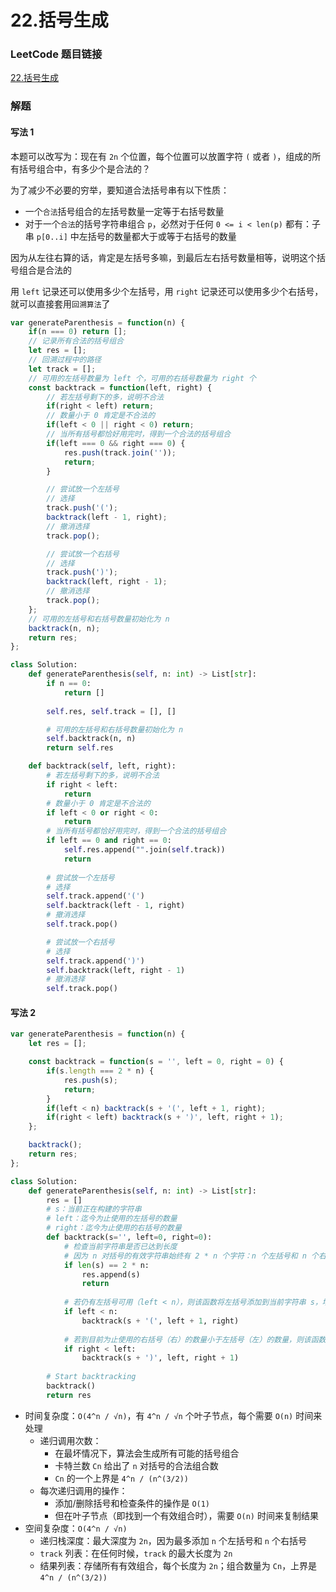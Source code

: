 # 22.括号生成

### LeetCode 题目链接

[22.括号生成](https://leetcode.cn/problems/generate-parentheses/)

### 解题

#### 写法 1

本题可以改写为：现在有 `2n` 个位置，每个位置可以放置字符 `(` 或者 `)`，组成的所有括号组合中，有多少个是合法的？

为了减少不必要的穷举，要知道合法括号串有以下性质：
- 一个`合法`括号组合的左括号数量一定等于右括号数量
- 对于一个`合法`的括号字符串组合 `p`，必然对于任何 `0 <= i < len(p)` 都有：子串 `p[0..i]` 中左括号的数量都大于或等于右括号的数量

因为从左往右算的话，肯定是左括号多嘛，到最后左右括号数量相等，说明这个括号组合是合法的

用 `left` 记录还可以使用多少个左括号，用 `right` 记录还可以使用多少个右括号，就可以直接套用`回溯算法`了

```js
var generateParenthesis = function(n) {
    if(n === 0) return [];
    // 记录所有合法的括号组合
    let res = [];
    // 回溯过程中的路径
    let track = [];
    // 可用的左括号数量为 left 个，可用的右括号数量为 right 个
    const backtrack = function(left, right) {
        // 若左括号剩下的多，说明不合法
        if(right < left) return;
        // 数量小于 0 肯定是不合法的
        if(left < 0 || right < 0) return;
        // 当所有括号都恰好用完时，得到一个合法的括号组合
        if(left === 0 && right === 0) {
            res.push(track.join(''));
            return;
        }

        // 尝试放一个左括号
        // 选择
        track.push('(');
        backtrack(left - 1, right);
        // 撤消选择
        track.pop();

        // 尝试放一个右括号
        // 选择
        track.push(')');
        backtrack(left, right - 1);
        // 撤消选择
        track.pop();
    };
    // 可用的左括号和右括号数量初始化为 n
    backtrack(n, n);
    return res;
};
```
```python
class Solution:
    def generateParenthesis(self, n: int) -> List[str]:
        if n == 0:
            return []
        
        self.res, self.track = [], []

        # 可用的左括号和右括号数量初始化为 n
        self.backtrack(n, n)
        return self.res

    def backtrack(self, left, right):
        # 若左括号剩下的多，说明不合法
        if right < left:
            return
        # 数量小于 0 肯定是不合法的
        if left < 0 or right < 0:
            return 
        # 当所有括号都恰好用完时，得到一个合法的括号组合
        if left == 0 and right == 0:
            self.res.append("".join(self.track))
            return
        
        # 尝试放一个左括号
        # 选择
        self.track.append('(')
        self.backtrack(left - 1, right)
        # 撤消选择
        self.track.pop()

        # 尝试放一个右括号
        # 选择
        self.track.append(')')
        self.backtrack(left, right - 1)
        # 撤消选择
        self.track.pop()
```

#### 写法 2

```js
var generateParenthesis = function(n) {
    let res = [];

    const backtrack = function(s = '', left = 0, right = 0) {
        if(s.length === 2 * n) {
            res.push(s);
            return;
        }
        if(left < n) backtrack(s + '(', left + 1, right);
        if(right < left) backtrack(s + ')', left, right + 1);
    };

    backtrack();
    return res;
};
```
```python
class Solution:
    def generateParenthesis(self, n: int) -> List[str]:
        res = []
        # s：当前正在构建的字符串
        # left：迄今为止使用的左括号的数量
        # right：迄今为止使用的右括号的数量
        def backtrack(s='', left=0, right=0):
            # 检查当前字符串是否已达到长度
            # 因为 n 对括号的有效字符串始终有 2 * n 个字符：n 个左括号和 n 个右括号
            if len(s) == 2 * n:
                res.append(s)
                return
            
            # 若仍有左括号可用（left < n），则该函数将左括号添加到当前字符串 s，增加 left 的计数，并递归调用 backtrack
            if left < n:
                backtrack(s + '(', left + 1, right)
            
            # 若到目前为止使用的右括号（右）的数量小于左括号（左）的数量，则该函数将右括号添加到 s，增加右侧计数，并递归调用 backtrack
            if right < left:
                backtrack(s + ')', left, right + 1)
        
        # Start backtracking
        backtrack()
        return res
```
- 时间复杂度：`O(4^n / √n)`，有 `4^n / √n` 个叶子节点，每个需要 `O(n)` 时间来处理
  - 递归调用次数：
    - 在最坏情况下，算法会生成所有可能的括号组合
    - 卡特兰数 `Cn` 给出了 `n` 对括号的合法组合数
    - `Cn` 的一个上界是 `4^n / (n^(3/2))`
  - 每次递归调用的操作：
    - 添加/删除括号和检查条件的操作是 `O(1)`
    - 但在叶子节点（即找到一个有效组合时），需要 `O(n)` 时间来复制结果
- 空间复杂度：`O(4^n / √n)`
  - 递归栈深度：最大深度为 `2n`，因为最多添加 `n` 个左括号和 `n` 个右括号
  - `track` 列表：在任何时候，`track` 的最大长度为 `2n`
  - 结果列表：存储所有有效组合，每个长度为 `2n`；组合数量为 `Cn`，上界是 `4^n / (n^(3/2))`
